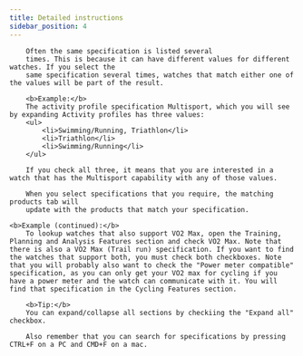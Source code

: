 ```yaml
---
title: Detailed instructions
sidebar_position: 4
---
```

        Often the same specification is listed several
        times. This is because it can have different values for different watches. If you select the 
        same specification several times, watches that match either one of the values will be part of the result.

        <b>Example:</b>
        The activity profile specification Multisport, which you will see by expanding Activity profiles has three values:
        <ul>
            <li>Swimming/Running, Triathlon</li>
            <li>Triathlon</li>
            <li>Swimming/Running</li>
        </ul>

        If you check all three, it means that you are interested in a watch that has the Multisport capability with any of those values.

        When you select specifications that you require, the matching products tab will
        update with the products that match your specification.

    <b>Example (continued):</b>
        To lookup watches that also support VO2 Max, open the Training, Planning and Analysis Features section and check VO2 Max. Note that there is also a VO2 Max (Trail run) specification. If you want to find the watches that support both, you must check both checkboxes. Note that you will probably also want to check the "Power meter compatible" specification, as you can only get your VO2 max for cycling if you have a power meter and the watch can communicate with it. You will find that specification in the Cycling Features section.

        <b>Tip:</b> 
        You can expand/collapse all sections by checkiing the "Expand all" checkbox.

        Also remember that you can search for specifications by pressing CTRL+F on a PC and CMD+F on a mac.
